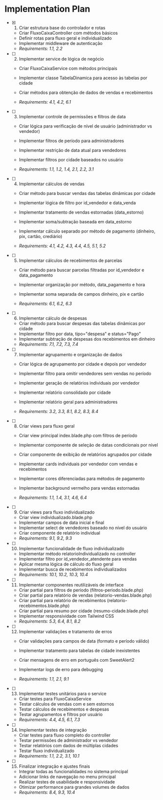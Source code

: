 # Implementation Plan

- [x] 1. Criar estrutura base do controlador e rotas


  - Criar FluxoCaixaController com métodos básicos
  - Definir rotas para fluxo geral e individualizado
  - Implementar middleware de autenticação
  - _Requirements: 1.1, 2.2_



- [ ] 2. Implementar service de lógica de negócio
  - Criar FluxoCaixaService com métodos principais
  - Implementar classe TabelaDinamica para acesso às tabelas por cidade


  - Criar métodos para obtenção de dados de vendas e recebimentos
  - _Requirements: 4.1, 4.2, 6.1_

- [ ] 3. Implementar controle de permissões e filtros de data
  - Criar lógica para verificação de nível de usuário (administrador vs vendedor)

  - Implementar filtros de período para administradores
  - Implementar restrição de data atual para vendedores
  - Implementar filtros por cidade baseados no usuário
  - _Requirements: 1.1, 1.2, 1.4, 2.1, 2.2, 3.1_

- [ ] 4. Implementar cálculos de vendas
  - Criar método para buscar vendas das tabelas dinâmicas por cidade

  - Implementar lógica de filtro por id_vendedor e data_venda
  - Implementar tratamento de vendas estornadas (data_estorno)
  - Implementar soma/subtração baseada em data_estorno
  - Implementar cálculo separado por método de pagamento (dinheiro, pix, cartão, crediário)
  - _Requirements: 4.1, 4.2, 4.3, 4.4, 4.5, 5.1, 5.2_


- [ ] 5. Implementar cálculos de recebimentos de parcelas
  - Criar método para buscar parcelas filtradas por id_vendedor e data_pagamento
  - Implementar organização por método, data_pagamento e hora
  - Implementar soma separada de campos dinheiro, pix e cartão

  - _Requirements: 6.1, 6.2, 6.3_

- [ ] 6. Implementar cálculo de despesas
  - Criar método para buscar despesas das tabelas dinâmicas por cidade
  - Implementar filtro por data, tipo="despesa" e status="Pago"
  - Implementar subtração de despesas dos recebimentos em dinheiro
  - _Requirements: 7.1, 7.2, 7.3, 7.4_



- [ ] 7. Implementar agrupamento e organização de dados
  - Criar lógica de agrupamento por cidade e depois por vendedor
  - Implementar filtro para omitir vendedores sem vendas no período
  - Implementar geração de relatórios individuais por vendedor
  - Implementar relatório consolidado por cidade
  - Implementar relatório geral para administradores


  - _Requirements: 3.2, 3.3, 8.1, 8.2, 8.3, 8.4_

- [ ] 8. Criar views para fluxo geral
  - Criar view principal index.blade.php com filtros de período
  - Implementar componente de seleção de datas condicionais por nível


  - Criar componente de exibição de relatórios agrupados por cidade
  - Implementar cards individuais por vendedor com vendas e recebimentos
  - Implementar cores diferenciadas para métodos de pagamento
  - Implementar background vermelho para vendas estornadas
  - _Requirements: 1.1, 1.4, 3.1, 4.6, 6.4_


- [ ] 9. Criar views para fluxo individualizado
  - Criar view individualizado.blade.php
  - Implementar campos de data inicial e final
  - Implementar select de vendedores baseado no nível do usuário
  - Criar componente de relatório individual
  - _Requirements: 9.1, 9.2, 9.3_



- [ ] 10. Implementar funcionalidade de fluxo individualizado
  - Implementar método relatorioIndividualizado no controller
  - Implementar filtro por id_vendedor_atendente para vendas
  - Aplicar mesma lógica de cálculo do fluxo geral
  - Implementar busca de recebimentos individualizados
  - _Requirements: 10.1, 10.2, 10.3, 10.4_

- [ ] 11. Implementar componentes reutilizáveis de interface
  - Criar partial para filtros de período (filtros-periodo.blade.php)
  - Criar partial para relatório de vendas (relatorio-vendas.blade.php)
  - Criar partial para relatório de recebimentos (relatorio-recebimentos.blade.php)
  - Criar partial para resumo por cidade (resumo-cidade.blade.php)
  - Implementar responsividade com Tailwind CSS
  - _Requirements: 5.3, 6.4, 8.1, 8.2_

- [ ] 12. Implementar validações e tratamento de erros
  - Criar validações para campos de data (formato e período válido)
  - Implementar tratamento para tabelas de cidade inexistentes



  - Criar mensagens de erro em português com SweetAlert2
  - Implementar logs de erro para debugging
  - _Requirements: 1.1, 2.1, 9.1_

- [ ] 13. Implementar testes unitários para o service
  - Criar testes para FluxoCaixaService
  - Testar cálculos de vendas com e sem estornos
  - Testar cálculos de recebimentos e despesas
  - Testar agrupamentos e filtros por usuário
  - _Requirements: 4.4, 4.5, 6.1, 7.3_

- [ ] 14. Implementar testes de integração
  - Criar testes para fluxo completo do controller
  - Testar permissões de administrador vs vendedor
  - Testar relatórios com dados de múltiplas cidades
  - Testar fluxo individualizado
  - _Requirements: 1.1, 2.2, 3.1, 10.1_

- [ ] 15. Finalizar integração e ajustes finais
  - Integrar todas as funcionalidades no sistema principal
  - Adicionar links de navegação no menu principal
  - Realizar testes de usabilidade e responsividade
  - Otimizar performance para grandes volumes de dados
  - _Requirements: 8.4, 9.3, 10.4_